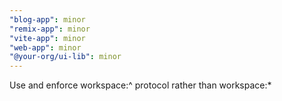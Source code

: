```yaml
---
"blog-app": minor
"remix-app": minor
"vite-app": minor
"web-app": minor
"@your-org/ui-lib": minor
---
```


Use and enforce workspace:^ protocol rather than workspace:\*
